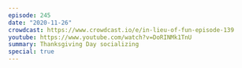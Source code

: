 ```yaml
---
episode: 245
date: "2020-11-26"
crowdcast: https://www.crowdcast.io/e/in-lieu-of-fun-episode-139
youtube: https://www.youtube.com/watch?v=DoRINMk1TnU
summary: Thanksgiving Day socializing
special: true
---
```

